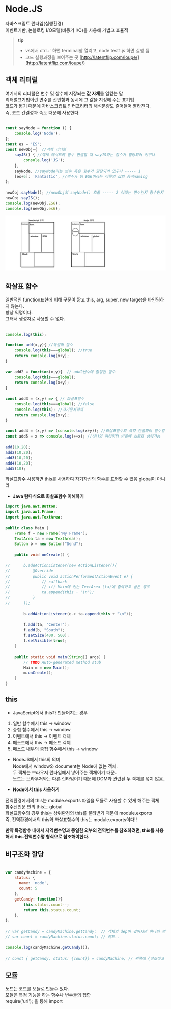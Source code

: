 # Node.JS

자바스크립트 런타임(실행환경)  
이벤트기반, 논블로킹 I/O모델(비동기 I/O)을 사용해 가볍고 효율적  

> **tip**
> * vs에서 ctrl+` 하면 terminal창 열리고, node test1.js 하면 실행 됨  
> * 코드 실행과정을 보여주는 곳 [http://latentflip.com/loupe/](http://latentflip.com/loupe/)


## 객체 리터럴 

여기서의 리터럴은 변수 및 상수에 저장되는 **값 자체**를 일컫는 말  
리터럴표기법이란 변수를 선언함과 동시에 그 값을 지정해 주는 표기법  
코드가 짧기 때문에 자바스크립트 인터프리터의 해석분량도 줄어들어 빨라진다.  
즉, 코드 간결성과 속도 때문에 사용한다.  

```javascript

const sayNode = function () {
    console.log('Node');
};
const es = 'ES';
const newObj={  //객체 리터럴
    sayJS() { //객체 메서드에 함수 연결할 때 sayJS라는 함수가 할당되어 있구나
        console.log('JS');
    },
    sayNode, //sayNode라는 변수 혹은 함수가 할당되어 있구나 ----- 1
    [es+6]: 'Fantastic', //변수가 됨 ES6이라는 이름의 값의 동적naming
};

newObj.sayNode(); //newObj의 sayNode() 호출 ----- 2 이때는 변수인지 함수인지 명확히 알아야함
newObj.sayJS();
console.log(newObj.ES6);
console.log(newObj.es6);

```

![JS vs Node](./img/js&node.png)


## 화살표 함수

일반적인 function표현에 비해 구문이 짧고 this, arg, super, new target을 바인딩하지 않는다.  
항상 익명이다.  
그래서 생성자로 사용할 수 없다.  

```javascript

console.log(this); 

function add(x,y){ //독립적 함수
    console.log(this===global); //true
    return console.log(x+y);
}

var add2 = function(x,y){  // add2변수에 할당된 함수
    console.log(this===global);
    return console.log(x+y);
}

const add3 = (x,y) => { // 화살표함수
    console.log(this===global); //false
    console.log(this); //자기문서객체
    return console.log(x+y);
}

const add4 = (x,y) => (console.log(x+y)); //화살표함수의 축약 한줄짜리 함수일 경우
const add5 = x => console.log(++x); //하나의 파라미터 받을때 소괄호 생략가능

add(10,20);
add2(10,20);
add3(10,20);
add4(10,20);
add5(10);

```
화살표함수 사용하면 this를 사용하여 자기자신의 함수를 표현할 수 있음 
global이 아니라  

* **Java 람다식으로 화살표함수 이해하기**  
```java
import java.awt.Button;
import java.awt.Frame;
import java.awt.TextArea;

public class Main {
	Frame f = new Frame("My Frame");
	TextArea ta = new TextArea();
	Button b = new Button("Send");

	public void onCreate() {

//		b.addActionListener(new ActionListener(){
//			@Override
//			public void actionPerformed(ActionEvent e) {
//				// callback
//				// if) Main에 있는 TextArea (ta)에 출력하고 싶은 경우
//				ta.append(this + "\n");
//			}
//		});
		
		b.addActionListener(e-> ta.append(this + "\n"));
		
		f.add(ta, "Center");
		f.add(b, "South");
		f.setSize(400, 500);
		f.setVisible(true);
	}

	public static void main(String[] args) {
		// TODO Auto-generated method stub
		Main m = new Main();
		m.onCreate();
	}
}

```


## this
  
* JavaScript에서 this가 만들어지는 경우  
1. 일반 함수에서 this -> window  
2. 중첩 함수에서 this -> window  
3. 이벤트에서 this -> 이벤트 객체  
4. 메소드에서 this -> 메소드 객체  
5. 메소드 내부의 중첩 함수에서 this -> window  

* NodeJS에서 this의 의미  
Node에서 window와 document는 Node에 없는 객체.  
두 객체는  브라우저 런타임에서 넣어주는 객체이기 때문..  
노드는 브라우저와는 다른 런타임이기 때문에 DOM과 관련된 두 객체를 넣지 않음..  

* **Node에서 this 사용하기**  

전역환경에서의 this는 module.exports 파일을 모듈로 사용할 수 있게 해주는 객체  
함수선언문 안의 this는 global  
화살표함수의 경우 this는 상위환경의 this를 물려받기 때문에 module.exports  
즉. 전역환경에서의 this와 화살표함수의 this는 module.exports이다!!  

**만약 특정함수 내에서 지역변수명과 동일한 외부의 전역변수를 참조하려면, this를 사용해서 this.전역변수명 형식으로 참조해야한다.**  



## 비구조화 할당

```javascript

var candyMachine = {
    status: {
      name: 'node',
      count: 5
    },
    getCandy: function(){
        this.status.count--;
        return this.status.count;
    },
};

// var getCandy = candyMachine.getCandy;  // 객체의 dep이 깊어지면 하나의 변수에 담고싶어짐,, 하지만 this가 바뀌기 때문에 에러됨
// var count = candyMachine.status.count; // 얘도..

console.log(candyMachine.getCandy());

// const { getCandy, status: {count}} = candyMachine; // 왼쪽에 {참조하고 싶은 변수,함수} 오른쪽에 할당하고 싶은 객체 씀 but, 얘도 this때매 에러

```

## 모듈

노드는 코드를 모듈로 만들수 있다.  
모듈은 특정 기능을 하는 함수나 변수들의 집합  
require('url'); 을 통해 import  
